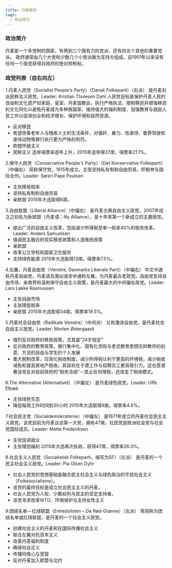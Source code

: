 ```yaml
---
title: 丹麦政党
tags:
  - 政治常识
---
```


### 政治简介
丹麦是一个多党制的国家，有两到三个强有力的党派，还有四五个其他的重要党派。 政府通常由几个大党和少数几个小党派做为支持方组成。自1901年以来没有任何一个政党获得对政府的绝对控制权。

### 政党列表（自右向左）
1.丹麦人民党（Socialist People's Party）（Dansk Folkeparti）（右派）
是丹麦右派民粹主义政党，Leader: Kristian Thulesen Dahl
人民党目标是保护丹麦人民的自由和文化遗产如家庭、皇室、丹麦国教会，执行严格执法、限制移民并增强移民的文化同化以避免丹麦成为多种族国家、维持强大的福利制度、加强教育与鼓励人民工作以促进创业和经济增长、保护环境和自然资源。
* 反对移民
* 希望改善老年人与残疾人士的生活条件，对强奸、暴力、性虐待、鲁莽驾驶和虐待动物等罪行执行更为严格的刑罚。
* 欧盟怀疑主义
* 民粹主义
选举得票率逐年上升，2015年选举得37席，得票率21.1%。

2.保守人民党（Conservative People's Party）（Det Konservative Folkeparti）（中偏右）
简称保守党，1915年成立。主张坚持私有制和自由贸易，积极参与国际合作。Leader: Søren Pape Poulsen
* 主张降低税率
* 坚持私有制和自由贸易
* 亲欧盟
2015年大选取得6席。

3.自由联盟（Liberal Alliance）（中偏右）
是丹麦古典自由主义政党，2007年成立之初名为新联盟（丹麦语：Ny Alliance），是十年来第一个新成立的主要政党。
* 提出广泛的自由主义改革，包括减少所得税至单一税率40%的税务改革。Leader: Anders Samuelsen
* 强调民主融合的现实移民政策和人道难民政策
* 亲欧盟
* 改革公立学校和国家卫生服务
* 支持绿色能源
2015年大选取得13席。得票率7.5%。

4.左翼，丹麦自由党（Venstre, Danmarks Liberale Parti）（中偏右）
中文中通称丹麦自由党，丹麦语及类似语言中通称左翼。为丹麦最古老政党。自由党支持自由市场、亲商界和温和保守自由主义政策，是丹麦最大的中间偏右政党。Leader: Lars Løkke Rasmussen
* 主张自由市场
* 主张降低税率
* 亲欧盟
2015年大选取得34席。得票率19.5%。

5.丹麦社会自由党（Radikale Venstre）（中间派）
又称激进自由党，是丹麦社会自由主义政党。Leader: Morten Østergaard
* 强烈反对政府的移民政策，尤其是“24岁规定”
* 反对政府的教育政策，推行集中化、国有化测验与老式教育思想压抑教师的创意、方法的自由与学生的个人发展
* 重大税制改革，应简化税收制度，减少所得税以利于更高的环境税，减少税收减免和提高房地产税收。其目标在于使工作与招聘员工更具吸引力。这也意谓著该党反对目前政府的“税务冻结”－禁止任何增税，还改变了税收模式。

6.The Alternative (Alternativet) （中偏左）
是丹麦绿色政党，Leader: Uffe Elbæk
* 主张绿色生态
* 降低每周工作时间到30小时
2015年大选取得9席。得票率4.8%。

7.社会民主党（Socialdemokraterne）（中偏左）
是1871年成立的丹麦社会民主主义政党。该党目前为丹麦议会第一大党，拥有47席。社民党是欧洲社会党与社会党国际成员。Leader: Mette Frederiksen
* 主张促进就业
* 主张增加福利
2015年大选再次执政，获得47席，得票率26.3%。

8.社会主义人民党（Socialistisk Folkeparti，缩写为SF）（左派）
是丹麦的一个民主社会主义政党。Leader: Pia Olsen Dyhr
* 社会人民党的思想基础是融合民主社会主义与绿色政治的平民社会主义（Folkesocialisme）。
* 该党的最终目标是成立社会民主主义的丹麦。
* 社会人民党为人权、少数权利与民主的坚定支持者。
* 该党寻求改革WTO、环境保护与支持女性主义

9.团结名单－红绿联盟（Enhedslisten – De Rød-Grønne）（左派）
常简称为团结名单或红绿联盟，是丹麦的一个社会主义政党。
* 创建社会主义的丹麦和在国际传播社会主义
* 联合左翼对抗资本主义
* 改善丹麦福利制度
* 确保社会正义
* 传播同情心与宽容
* 反对丹麦加入欧盟与北约
